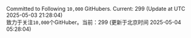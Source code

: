 Committed to Following `10,000` GitHubers. Current: <!-- FOLLOWING_COUNT -->299<!-- FOLLOWING_COUNT --> (Update at UTC <!-- LAST_UPDATED -->2025-05-03 21:28:04<!-- LAST_UPDATED -->)<br>
致力于关注`10,000`个GitHuber。当前：<!-- FOLLOWING_COUNT -->299<!-- FOLLOWING_COUNT --> (更新于北京时间 <!-- LAST_UPDATED_CST -->2025-05-04 05:28:04<!-- LAST_UPDATED_CST -->)
